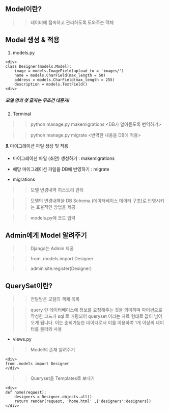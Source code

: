 ## Model이란?
>> 데이터에 접속하고 관리하도록 도와주는 객체

## Model 생성 & 적용
1) models.py
~~~
<div>
class Designer(models.Model):
    image = models.ImageField(upload_to = 'images/')
    name = models.CharField(max_length = 50)
    address = models.CharField(max_length = 255)
    description = models.TextField()
<div>
~~~
##### 모델 명의 첫 글자는 무조건 대문자!
2) Terminal 


>> python manage.py makemigrations        <DB가 알아듣도록 번역하기>


>> python manage.py migrate               <번역한 내용을 DB에 적용>

🎗 마이그레이션 파일 생성 및 적용
* 마이그레이션 파일 (초안) 생성하기 : makemigrations
* 해당 마이그레이션 파일을 DB에 반영하기 : migrate

* migrations
>> 모델 변경내역 히스토리 관리


>> 모델의 변경내역을 DB Schema (데이터베이스 데이터 구조)로 반영시키는 효율적인 방법을 제공


>> models.py에 코드 입력

## Admin에게 Model 알려주기
>> Django는 Admin 제공


>> from .models import Designer


>> admin.site.register(Designer)

## QuerySet이란?
>> 전달받은 모델의 객체 목록

>> query 란 데이터베이스에 정보를 요청해주는 것을 의미하며 파이썬으로 작성한 코드가 sql 로 매핑되어 queryset 이라는 자료 형태로 값이 넘어오게 됩니다. 이는 순회가능한 데이터로서 이를 이용하여 1개 이상의 데이터를 불러와 사용

* views.py
>> Model의 존재 알려주기
~~~
<div>
from .models import Designer
</div>
~~~


>> Queryset을 Templates로 보내기
~~~
<div>
def home(request):
    designers = Designer.objects.all()
    return render(request, 'home.html' ,{'designers':designers})
</div>
~~~






